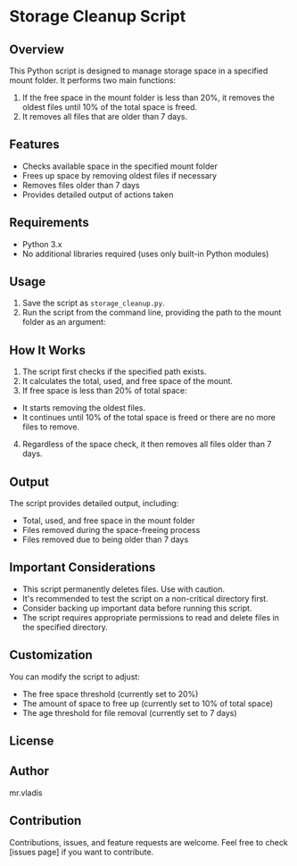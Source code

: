 # Storage Cleanup Script

## Overview

This Python script is designed to manage storage space in a specified mount folder. It performs two main functions:

1. If the free space in the mount folder is less than 20%, it removes the oldest files until 10% of the total space is freed.
2. It removes all files that are older than 7 days.

## Features

- Checks available space in the specified mount folder
- Frees up space by removing oldest files if necessary
- Removes files older than 7 days
- Provides detailed output of actions taken

## Requirements

- Python 3.x
- No additional libraries required (uses only built-in Python modules)

## Usage

1. Save the script as `storage_cleanup.py`.
2. Run the script from the command line, providing the path to the mount folder as an argument:

## How It Works

1. The script first checks if the specified path exists.
2. It calculates the total, used, and free space of the mount.
3. If free space is less than 20% of total space:
- It starts removing the oldest files.
- It continues until 10% of the total space is freed or there are no more files to remove.
4. Regardless of the space check, it then removes all files older than 7 days.

## Output

The script provides detailed output, including:
- Total, used, and free space in the mount folder
- Files removed during the space-freeing process
- Files removed due to being older than 7 days

## Important Considerations

- This script permanently deletes files. Use with caution.
- It's recommended to test the script on a non-critical directory first.
- Consider backing up important data before running this script.
- The script requires appropriate permissions to read and delete files in the specified directory.

## Customization

You can modify the script to adjust:
- The free space threshold (currently set to 20%)
- The amount of space to free up (currently set to 10% of total space)
- The age threshold for file removal (currently set to 7 days)

## License



## Author

mr.vladis

## Contribution

Contributions, issues, and feature requests are welcome. Feel free to check [issues page] if you want to contribute.


